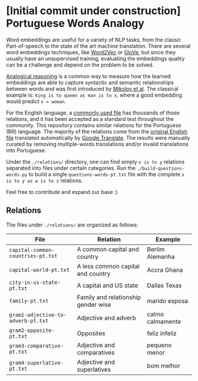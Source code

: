 # [Initial commit under construction] Portuguese Words Analogy

Word embeddings are useful for a variety of NLP tasks, from the classic Part-of-speech to the state of the art machine translation. There are several word embeddings techniques, like [Word2Vec](https://papers.nips.cc/paper/5021-distributed-representations-of-words-and-phrases-and-their-compositionality.pdf) or [GloVe](http://nlp.stanford.edu/projects/glove/), but since they usually have an unsupervised training, evaluating the embeddings quality can be a challenge and depend on the problem to be solved.

[Analogical reasoning](https://www.tensorflow.org/versions/r0.11/tutorials/word2vec/index.html#evaluating-embeddings-analogical-reasoning) is a common way to measure how the learned embeddings are able to capture syntactic and semantic relationships between words and was first introduced by [Mikolov et al](http://msr-waypoint.com/en-us/um/people/gzweig/Pubs/NAACL2013Regularities.pdf). The classical example is: `king is to queen as man is to x`, where a good embedding would predict `x = woman`.

For the English language, a [commonly used file](http://download.tensorflow.org/data/questions-words.txt) has thousands of those relations, and it has been accepted as a standard test throughout the community. This repository contains similar relations for the Portuguese (BR) language. The majority of the relations come from the [original English file](http://download.tensorflow.org/data/questions-words.txt) translated automatically by [Google Translate](https://translate.google.com/). The results were manually curated by removing multiple-words translations and/or invalid translations into Portuguese.

Under the `./relations/` directory, one can find simply `x is to y` relations separated into files under certain categories. Run the `./build-questions-words.py` to build a single `questions-words-pt.txt` file with the complete `x is to y as w is to z` relations.

Feel free to contribute and expand our base :)

## Relations
The files under `./relations/` are organized as follows:

| File                               | Relation                            | Example          |
| ---------------------------------- | ----------------------------------- |----------------- |
| `capital-common-countries-pt.txt`  | A common capital and country        | Berlim Alemanha  |
| `capital-world-pt.txt`             | A less common capital and country   | Accra Ghana      |
| `city-in-us-state-pt.txt`          | A capital and US state              | Dallas Texas     |
| `family-pt.txt`                    | Family and relationship gender wise | marido esposa    |
| `gram1-adjective-to-adverb-pt.txt` | Adjective and adverb                | calmo calmamente |
| `gram2-opposite-pt.txt`            | Opposites                           | feliz infeliz    |
| `gram3-comparative-pt.txt`         | Adjective and comparatives          | pequeno menor    |
| `gram4-superlative-pt.txt`         | Adjective and superlatives          | bom melhor       |